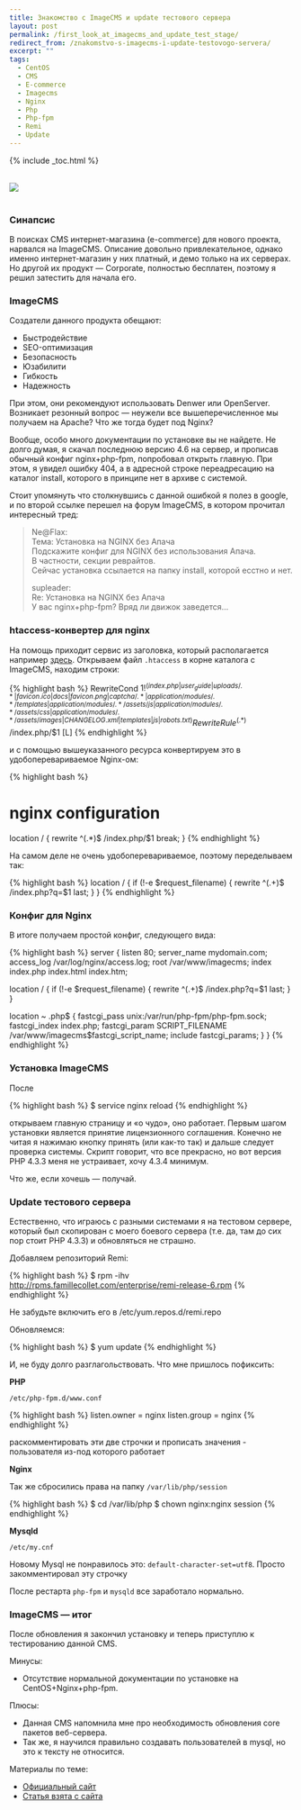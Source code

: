 ```yaml
---
title: Знакомство с ImageCMS и update тестового сервера
layout: post
permalink: /first_look_at_imagecms_and_update_test_stage/
redirect_from: /znakomstvo-s-imagecms-i-update-testovogo-servera/
excerpt: ""
tags:
  - CentOS
  - CMS
  - E-commerce
  - Imagecms
  - Nginx
  - Php
  - Php-fpm
  - Remi
  - Update
---
```


{% include _toc.html %}

<br>
<img src="https://farm1.staticflickr.com/725/21654039305_baf52d6c8a_o.png">
<br>
<br>

### Синапсис

В поисках CMS интернет-магазина (e-commerce) для нового проекта, нарвался на ImageCMS. Описание довольно привлекательное, однако именно интернет-магазин у них платный, и демо только на их серверах. Но другой их продукт &#8212; Corporate, полностью бесплатен, поэтому я решил затестить для начала его.

### ImageCMS

Создатели данного продукта обещают:

  * Быстродействие
  * SEO-оптимизация
  * Безопасность
  * Юзабилити
  * Гибкость
  * Надежность

При этом, они рекомендуют использовать Denwer или OpenServer. Возникает резонный вопрос &#8212; неужели все вышеперечисленное мы получаем на Apache? Что же тогда будет под Nginx?

Вообще, особо много документации по установке вы не найдете. Не долго думая, я скачал последнюю версию 4.6 на сервер, и прописав обычный конфиг nginx+php-fpm, попробовал открыть главную. При этом, я увидел ошибку 404, а в адресной строке переадресацию на каталог install, которого в принципе нет в архиве с системой.

Стоит упомянуть что столкнувшись с данной ошибкой я полез в google, и по второй ссылке перешел на форум ImageCMS, в котором прочитал интересный тред:

> <div id="pc12204" class="title-h4">
>   Ne@Flax:
> </div>
>
> <div class="title-h4">
>   Тема: Установка на NGINX без Апача
> </div>
>
> <div class="entry-content">
>   Подскажите конфиг для NGINX без использования Апача.<br /> В частности, секции реврайтов.<br /> Сейчас установка ссылается на папку install, которой есстно и нет.</p>
>
>   <div id="pc12216" class="title-h4">
>     supleader:
>   </div>
>
>   <div class="title-h4">
>     Re: Установка на NGINX без Апача
>   </div>
>
>   <div class="entry-content">
>     У вас nginx+php-fpm? Вряд ли движок заведется&#8230;
>   </div>
> </div>

### htaccess-конвертер для nginx

На помощь приходит сервис из заголовка, который располагается например <a href="http://winginx.com/ru/htaccess" target="_blank">здесь</a>. Открываем файл `.htaccess` в корне каталога с ImageCMS, находим строки:

{% highlight bash %}
RewriteCond $1 !^(index.php|user_guide|uploads/.*|favicon.ico|docs|favicon.png|captcha/.*|application/modules/.*/templates|application/modules/.*/assets/js|application/modules/.*/assets/css|application/modules/.*/assets/images|CHANGELOG.xml|templates|js|robots.txt)
RewriteRule ^(.*)$ /index.php/$1 [L]
{% endhighlight %}

и с помощью вышеуказанного ресурса конвертируем это в удобоперевариваемое Nginx-ом:

{% highlight bash %}
# nginx configuration
location / {
  rewrite ^(.*)$ /index.php/$1 break;
}
{% endhighlight %}

На самом деле не очень удобоперевариваемое, поэтому переделываем так:

{% highlight bash %}
location / {
  if (!-e $request_filename) {
    rewrite ^(.+)$ /index.php?q=$1 last;
  }
}
{% endhighlight %}

### Конфиг для Nginx

В итоге получаем простой конфиг, следующего вида:

{% highlight bash %}
server {
  listen 80;
  server_name mydomain.com;
  access_log /var/log/nginx/access.log;
  root /var/www/imagecms;
  index index.php index.html index.htm;

  location / {
    if (!-e $request_filename) {
      rewrite ^(.+)$ /index.php?q=$1 last;
    }
  }

  location ~ .php$ {
    fastcgi_pass unix:/var/run/php-fpm/php-fpm.sock;
    fastcgi_index index.php;
    fastcgi_param SCRIPT_FILENAME /var/www/imagecms$fastcgi_script_name;
    include fastcgi_params;
  }
}
{% endhighlight %}

### Установка ImageCMS

После

{% highlight bash %}
$ service nginx reload
{% endhighlight %}

открываем главную страницу и &#171;о чудо&#187;, оно работает. Первым шагом установки является принятие лицензионного соглашения. Конечно не читая я нажимаю кнопку принять (или как-то так) и дальше следует проверка системы. Скрипт говорит, что все прекрасно, но вот версия PHP 4.3.3 меня не устраивает, хочу 4.3.4 минимум.

Что же, если хочешь &#8212; получай.

### Update тестового сервера

Естественно, что играюсь с разными системами я на тестовом сервере, который был скопирован с моего боевого сервера (т.е. да, там до сих пор стоит PHP 4.3.3) и обновляться не страшно.

Добавляем репозиторий Remi:

{% highlight bash %}
$ rpm -ihv http://rpms.famillecollet.com/enterprise/remi-release-6.rpm
{% endhighlight %}

Не забудьте включить его в /etc/yum.repos.d/remi.repo

Обновляемся:

{% highlight bash %}
$ yum update
{% endhighlight %}

И, не буду долго разглагольствовать. Что мне пришлось пофиксить:

**PHP**

`/etc/php-fpm.d/www.conf`

{% highlight bash %}
listen.owner = nginx
listen.group = nginx
{% endhighlight %}

раскомментировать эти две строчки и прописать значения - пользователя из-под которого работает

**Nginx**

Так же сбросились права на папку `/var/lib/php/session`

{% highlight bash %}
$ cd /var/lib/php
$ chown nginx:nginx session
{% endhighlight %}

**Mysqld**

`/etc/my.cnf`

Новому Mysql не понравилось это: `default-character-set=utf8`. Просто закомментировал эту строчку

После рестарта `php-fpm` и `mysqld` все заработало нормально.

### ImageCMS &#8212; итог

После обновления я закончил установку и теперь приступлю к тестированию данной CMS.

Минусы:

* Отсутствие нормальной документации по установке на CentOS+Nginx+php-fpm.

Плюсы:

* Данная CMS напомнила мне про необходимость обновления core пакетов веб-сервера.
* Так же, я научился правильно создавать пользователей в mysql, но это к тексту не относится.

Материалы по теме:

* <a href="http://www.imagecms.net/" target="_blank">Официальный сайт</a>
* <a href="http://www.nginxtips.ru/znakomstvo-s-imagecms/" target="_blank">Статья взята с сайта</a>
